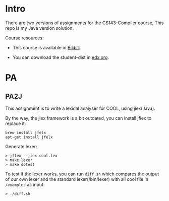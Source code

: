 # Intro

There are two versions of assignments for the CS143-Compiler course, This repo is my Java version solution.

Course resources:

- This course is available in [Bilibili](https://www.bilibili.com/video/BV17K4y147Bz?p=41&spm_id_from=pageDriver).

- You can download the student-dist in [edx.org](https://link.zhihu.com/?target=https%3A//courses.edx.org/asset-v1%3AStanfordOnline%2BSOE.YCSCS1%2B1T2020%2Btype%40asset%2Bblock%40student-dist.tar.gz).

# PA
## PA2J
This assignment is to write a lexical analyser for COOL, using jlex(Java).

By the way, the jlex framework is a bit outdated, you can install jflex to replace it:
```
brew install jfelx
apt-get install jfelx
```

Generate lexer:
```
> jflex --jlex cool.lex
> make lexer
> make dotest
```

To test if the lexer works, you can run `diff.sh` which compares the output of our own lexer and the standard lexer(/bin/lexer) with all cool file in `/examples` as input:
```
> ./diff.sh
```

